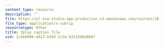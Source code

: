 ```yaml
---
content_type: resource
description: ''
file: https://ol-ocw-studio-app-production.s3.amazonaws.com/courses/18-650-statistics-for-applications-fall-2016/1c9e690bd423b5dd1c5eb3132b0a6b6f_WW3ZJHPwvyg.srt
file_type: application/x-subrip
resourcetype: Other
title: 3play caption file
uid: 1c9e690b-d423-b5dd-1c5e-b3132b0a6b6f
---
```

